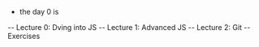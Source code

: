 - the day 0 is

-- Lecture 0: Dving into JS
-- Lecture 1: Advanced JS
-- Lecture 2: Git
-- Exercises